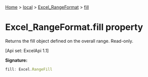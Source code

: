 [Home](./index) &gt; [local](local.md) &gt; [Excel\_RangeFormat](local.excel_rangeformat.md) &gt; [fill](local.excel_rangeformat.fill.md)

# Excel\_RangeFormat.fill property

Returns the fill object defined on the overall range. Read-only. 

 \[Api set: ExcelApi 1.1\]

**Signature:**
```javascript
fill: Excel.RangeFill
```
